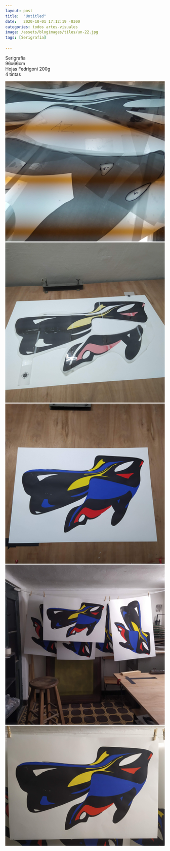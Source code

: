 ```yaml
---
layout: post
title:  "Untitled"
date:   2020-10-01 17:12:19 -0300
categories: todos artes-visuales
image: /assets/blogimages/tiles/un-22.jpg
tags: [Serigrafía]

---
```

Serigrafía<br>96x66cm<br>Hojas Fedrigoni 200g<br>4 tintas

<img class="post-image-full" src="/assets/blogimages/un-18.jpg">
<img class="post-image-full" src="/assets/blogimages/un-19.jpg">
<img class="post-image-full" src="/assets/blogimages/un-20.jpg">
<img class="post-image-full" src="/assets/blogimages/un-21.jpg">
<img class="post-image-full" src="/assets/blogimages/un-22.jpg">